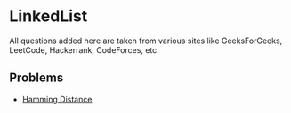 # LinkedList
All questions added here are taken from various sites like GeeksForGeeks, LeetCode, Hackerrank, CodeForces, etc.

## Problems
- [Hamming Distance](https://github.com/srsandy/Data-Structures-and-Algorithms-in-Java-2nd-Edition-by-Robert-Lafore/tree/master/Practice%20Problems/LinkedList/Reverse%20LinkedList)

